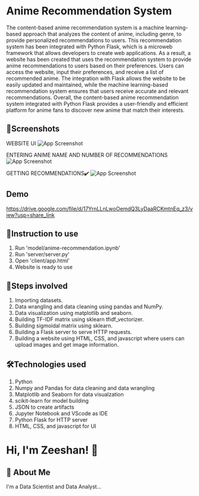 
# Anime Recommendation System

The content-based anime recommendation system is a machine learning-based approach that analyzes the content of anime, including genre, to provide personalized recommendations to users. This recommendation system has been integrated with Python Flask, which is a microweb framework that allows developers to create web applications. As a result, a website has been created that uses the recommendation system to provide anime recommendations to users based on their preferences. Users can access the website, input their preferences, and receive a list of recommended anime. The integration with Flask allows the website to be easily updated and maintained, while the machine learning-based recommendation system ensures that users receive accurate and relevant recommendations. Overall, the content-based anime recommendation system integrated with Python Flask provides a user-friendly and efficient platform for anime fans to discover new anime that match their interests.

## 📸Screenshots
WEBSITE UI
![App Screenshot](https://drive.google.com/uc?export=view&id=1TMCkO6mt3YnCyLkhYMdJbFRyZs0vPT5E)

ENTERING ANIME NAME AND NUMBER OF RECOMMENDATIONS
![App Screenshot](https://drive.google.com/uc?export=view&id=1qgM1f8m4RhqwM7_wca-NqOHIrRsXDYo5)

GETTING RECOMMENDATIONS✔️
![App Screenshot](https://drive.google.com/uc?export=view&id=1d3meBAw4ahW-noEmROFLOts85SL5gKyk)
## Demo

https://drive.google.com/file/d/17YrnLLnLwoOemdQ3LyDaaRCKmtnEq_z3/view?usp=share_link
## 📝Instruction to use
1) Run 'model/anime-recommendation.ipynb'
1) Run 'server/server.py'
2) Open 'client/app.html'
3) Website is ready to use 
## 👣Steps involved
1) Importing datasets.
2) Data wrangling and data cleaning using pandas and NumPy.
3) Data visualization using matplotlib and seaborn.
4) Building TF-IDF matrix using sklearn tfidf_vectorizer.
5) Building sigmoidal matrix using sklearn.
6) Building a Flask server to serve HTTP requests.
7) Building a website using HTML, CSS, and javascript where users can upload images and get image information.
## 🛠Technologies used
1) Python
2) Numpy and Pandas for data cleaning and data wrangling
3) Matplotlib and Seaborn for data visualzation
4) scikit-learn for model building
5) JSON to create artifacts
6) Jupyter Notebook and VScode as IDE
7) Python Flask for HTTP server
8) HTML, CSS, and javascript for UI
# Hi, I'm Zeeshan! 👋


## 🚀 About Me
I'm a Data Scientist and Data Analyst...

